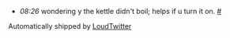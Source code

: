 <html><body><ul class="loudtwitter"><li><em>08:26</em> wondering y the kettle didn't boil; helps if u turn it on. <a href="http://twitter.com/merrill517/statuses/1278632285">#</a></li></ul>Automatically shipped by <a href="http://www.loudtwitter.com">LoudTwitter</a></body></html>
